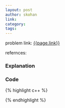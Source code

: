 ```yaml
---
layout: post
author: skohan
link: 
category: 
tags: 
---
```


problem link: [{{page.link}}]({{page.link}})

refernces:


### Explanation


### Code


{% highlight c++ %}

{% endhighlight %}


